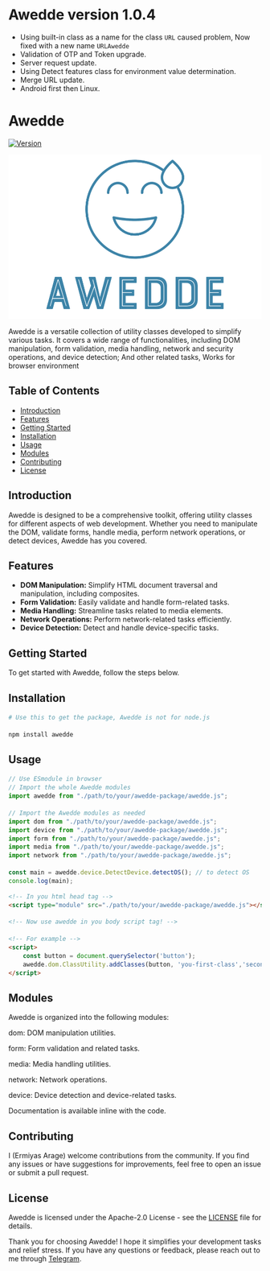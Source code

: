 # Awedde version 1.0.4

- Using built-in class as a name for the class `URL` caused problem, Now fixed with a new name `URLAwedde`
- Validation of OTP and Token upgrade.
- Server request update.
- Using Detect features class for environment value determination.
- Merge URL update.
- Android first then Linux.

# Awedde

[![Version](https://img.shields.io/badge/version-1.0.0-blue.svg)](https://github.com/ermi111/awedde/releases/tag/v1.0.0)

<p align="center" style="border-radius: 20px;">
    <img src="logo/github.png" alt="Awedde-logo">
</p>


Awedde is a versatile collection of utility classes developed to simplify various tasks. It covers a wide range of functionalities, including DOM manipulation, form validation, media handling, network and security operations, and device detection; And other related tasks, Works for browser environment

## Table of Contents

- [Introduction](#introduction)
- [Features](#features)
- [Getting Started](#getting-started)
- [Installation](#installation)
- [Usage](#usage)
- [Modules](#modules)
- [Contributing](#contributing)
- [License](#license)

## Introduction

Awedde is designed to be a comprehensive toolkit, offering utility classes for different aspects of web development. Whether you need to manipulate the DOM, validate forms, handle media, perform network operations, or detect devices, Awedde has you covered.

## Features

- **DOM Manipulation:** Simplify HTML document traversal and manipulation, including composites.
- **Form Validation:** Easily validate and handle form-related tasks.
- **Media Handling:** Streamline tasks related to media elements.
- **Network Operations:** Perform network-related tasks efficiently.
- **Device Detection:** Detect and handle device-specific tasks.

## Getting Started

To get started with Awedde, follow the steps below.

## Installation

```bash
# Use this to get the package, Awedde is not for node.js

npm install awedde 
```

## Usage

```javascript
// Use ESmodule in browser
// Import the whole Awedde modules
import awedde from "./path/to/your/awedde-package/awedde.js";

// Import the Awedde modules as needed
import dom from "./path/to/your/awedde-package/awedde.js";
import device from "./path/to/your/awedde-package/awedde.js";
import form from "./path/to/your/awedde-package/awedde.js";
import media from "./path/to/your/awedde-package/awedde.js";
import network from "./path/to/your/awedde-package/awedde.js";

const main = awedde.device.DetectDevice.detectOS(); // to detect OS
console.log(main);
```

```HTML 
<!-- In you html head tag -->
<script type="module" src="./path/to/your/awedde-package/awedde.js"></script>

<!-- Now use awedde in you body script tag! -->

<!-- For example -->
<script>
    const button = document.querySelector('button');
    awedde.dom.ClassUtility.addClasses(button, 'you-first-class','second-class' /* continue as your need!*/);
</script>
```

## Modules
Awedde is organized into the following modules:

dom: DOM manipulation utilities.

form: Form validation and related tasks.

media: Media handling utilities.

network: Network operations.

device: Device detection and device-related tasks.

Documentation is available inline with the code.

## Contributing
I (Ermiyas Arage) welcome contributions from the community. If you find any issues or have suggestions for improvements, feel free to open an issue or submit a pull request.

## License
Awedde is licensed under the Apache-2.0 License - see the [LICENSE](https://github.com/ermi111/awedde?tab=Apache-2.0-1-ov-file#readme) file for details.

Thank you for choosing Awedde! I hope it simplifies your development tasks and relief stress. If you have any questions or feedback, please reach out to me through [Telegram](https://t.me/ermiyasarage).
